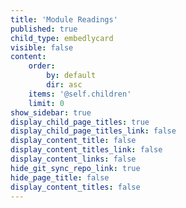 ```yaml
---
title: 'Module Readings'
published: true
child_type: embedlycard
visible: false
content:
    order:
        by: default
        dir: asc
    items: '@self.children'
    limit: 0
show_sidebar: true
display_child_page_titles: true
display_child_page_titles_link: false
display_content_title: false
display_content_titles_link: false
display_content_links: false
hide_git_sync_repo_link: true
hide_page_title: false
display_content_titles: false
---
```


